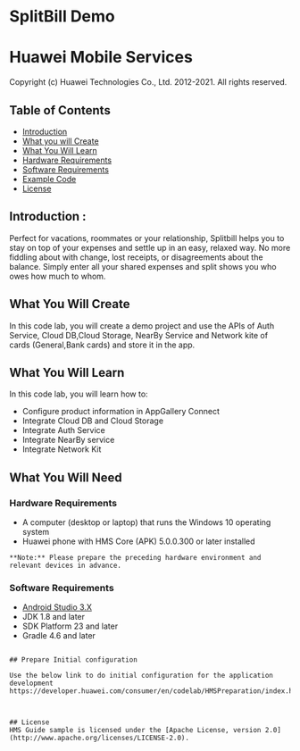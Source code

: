 # SplitBill Demo

# Huawei Mobile Services
Copyright (c) Huawei Technologies Co., Ltd. 2012-2021. All rights reserved.

## Table of Contents
* [Introduction](#introduction)
* [What you will Create](#what-you-will-create)
* [What You Will Learn](#what-you-will-learn)
* [Hardware Requirements](#hardware-requirements)
* [Software Requirements](#software-requirements)
* [Example Code](#example-code)
* [License](#license)

## Introduction :

Perfect for vacations, roommates or your relationship, Splitbill helps you to stay on top of your expenses and settle up in an easy, relaxed way.
No more fiddling about with change, lost receipts, or disagreements about the balance. Simply enter all your shared expenses and split shows you who owes how much to whom.


## What You Will Create

In this code lab, you will create a demo project and use the APIs of Auth Service, Cloud DB,Cloud Storage, NearBy Service and Network  kite of cards (General,Bank cards) and store it in the app.


## What You Will Learn

In this code lab, you will learn how to:
*	Configure product information in AppGallery Connect
*	Integrate Cloud DB and Cloud Storage
*	Integrate Auth Service
*	Integrate NearBy service
*	Integrate Network Kit


## What You Will Need

### Hardware Requirements

*	A computer (desktop or laptop) that runs the Windows 10 operating system
*	Huawei phone with HMS Core (APK) 5.0.0.300 or later installed
```
**Note:** Please prepare the preceding hardware environment and relevant devices in advance.
```
### Software Requirements

*	[Android Studio 3.X](https://developer.android.com/studio)
*	JDK 1.8 and later 
*	SDK Platform 23 and later
*	Gradle 4.6 and later

```

## Prepare Initial configuration

Use the below link to do initial configuration for the application development
https://developer.huawei.com/consumer/en/codelab/HMSPreparation/index.html#3



## License
HMS Guide sample is licensed under the [Apache License, version 2.0](http://www.apache.org/licenses/LICENSE-2.0).